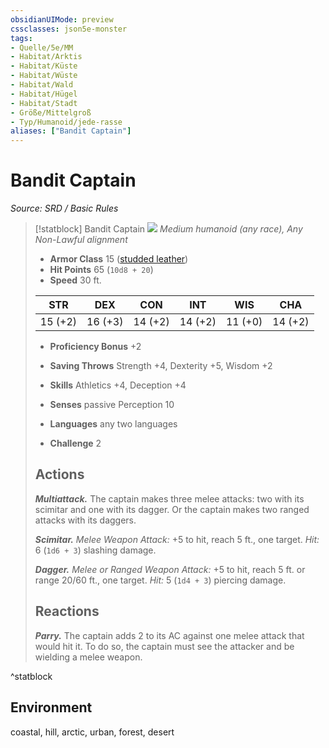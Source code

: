 ```yaml
---
obsidianUIMode: preview
cssclasses: json5e-monster
tags:
- Quelle/5e/MM
- Habitat/Arktis
- Habitat/Küste
- Habitat/Wüste
- Habitat/Wald
- Habitat/Hügel
- Habitat/Stadt
- Größe/Mittelgroß
- Typ/Humanoid/jede-rasse
aliases: ["Bandit Captain"]
---
```

# Bandit Captain
*Source: SRD / Basic Rules*  

> [!statblock] Bandit Captain
> ![](compendium/bestiary/humanoid/token/bandit-captain.png#token)
> *Medium humanoid (any race), Any Non-Lawful alignment*
> 
> - **Armor Class** 15  ([studded leather](compendium/items/studded-leather-armor.md))
> - **Hit Points** 65 (`10d8 + 20`)
> - **Speed** 30 ft.
> 
> |STR|DEX|CON|INT|WIS|CHA|
> |:---:|:---:|:---:|:---:|:---:|:---:|
> |15 (+2)|16 (+3)|14 (+2)|14 (+2)|11 (+0)|14 (+2)|
> 
> - **Proficiency Bonus** +2
> - **Saving Throws** Strength +4, Dexterity +5, Wisdom +2
> - **Skills** Athletics +4, Deception +4
> - **Senses** passive Perception 10
> 
> - **Languages** any two languages
> - **Challenge** 2
> 
> ## Actions
> 
> ***Multiattack.*** The captain makes three melee attacks: two with its scimitar and one with its dagger. Or the captain makes two ranged attacks with its daggers.
> 
> ***Scimitar.*** *Melee Weapon Attack:* +5 to hit, reach 5 ft., one target. *Hit:* 6 (`1d6 + 3`) slashing damage.
> 
> ***Dagger.*** *Melee or Ranged Weapon Attack:* +5 to hit, reach 5 ft. or range 20/60 ft., one target. *Hit:* 5 (`1d4 + 3`) piercing damage.
> 
> ## Reactions
> 
> ***Parry.*** The captain adds 2 to its AC against one melee attack that would hit it. To do so, the captain must see the attacker and be wielding a melee weapon.

^statblock

## Environment

coastal, hill, arctic, urban, forest, desert